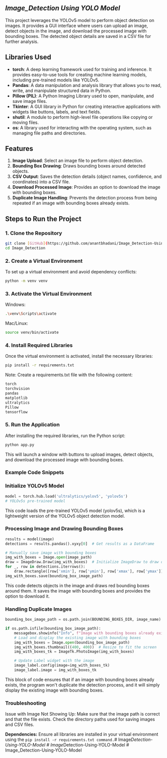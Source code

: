 ## **_Image_Detection Using YOLO Model_**
This project leverages the YOLOv5 model to perform object detection on images. It provides a GUI interface where users can upload an image, detect objects in the image, and download the processed image with bounding boxes. The detected object details are saved in a CSV file for further analysis.

## Libraries Used
- **torch**: A deep learning framework used for training and inference. It provides easy-to-use tools for creating machine learning models, including pre-trained models like YOLOv5.
- **Pandas**: A data manipulation and analysis library that allows you to read, write, and manipulate structured data in Python.
- **Pillow (PIL)**: A Python Imaging Library used to open, manipulate, and save image files.
- **Tkinter**: A GUI library in Python for creating interactive applications with widgets like buttons, labels, and text fields.
- **shutil**: A module to perform high-level file operations like copying or moving files.
- **os**: A library used for interacting with the operating system, such as managing file paths and directories.

## Features

1. **Image Upload**: Select an image file to perform object detection.
2. **Bounding Box Drawing**: Draws bounding boxes around detected objects.
3. **CSV Output**: Saves the detection details (object names, confidence, and coordinates) into a CSV file.
4. **Download Processed Image**: Provides an option to download the image with bounding boxes.
5. **Duplicate Image Handling**: Prevents the detection process from being repeated if an image with bounding boxes already exists.
## Steps to Run the Project

### 1. Clone the Repository
```bash
git clone [GitHub](https://github.com/anantbhadani/Image_Detection-Using-YOLO-Model.git)
cd Image_Detection
```
### 2. Create a Virtual Environment
To set up a virtual environment and avoid dependency conflicts:

```bash
python -m venv venv
```
### 3. Activate the Virtual Environment
Windows:
```bash
.\venv\Scripts\activate
```
Mac/Linux:
```bash
source venv/bin/activate
```
### 4. Install Required Libraries
Once the virtual environment is activated, install the necessary libraries:
```bash
pip install -r requirements.txt
```
Note: Create a requirements.txt file with the following content:
```python
torch
torchvision
pandas
matplotlib
ultralytics
Pillow
tensorflow
```
### 5. Run the Application
After installing the required libraries, run the Python script:

```bash
python app.py
```
This will launch a window with buttons to upload images, detect objects, and download the processed image with bounding boxes.

### Example Code Snippets
### Initialize YOLOv5 Model
```python
model = torch.hub.load('ultralytics/yolov5', 'yolov5s')  
# YOLOv5s pre-trained model
```
This code loads the pre-trained YOLOv5 model (yolov5s), which is a lightweight version of the YOLOv5 object detection model.

### Processing Image and Drawing Bounding Boxes
```python
results = model(image)
detections = results.pandas().xyxy[0]  # Get results as a DataFrame

# Manually save image with bounding boxes
img_with_boxes = Image.open(image_path)
draw = ImageDraw.Draw(img_with_boxes)  # Initialize ImageDraw to draw on the image
for _, row in detections.iterrows():
    draw.rectangle([row['xmin'], row['ymin'], row['xmax'], row['ymax']], outline="red", width=3)
img_with_boxes.save(bounding_box_image_path)
```
This code detects objects in the image and draws red bounding boxes around them. It saves the image with bounding boxes and provides the option to download it.

### Handling Duplicate Images
```python
bounding_box_image_path = os.path.join(BOUNDING_BOXES_DIR, image_name)

if os.path.isfile(bounding_box_image_path):
    messagebox.showinfo("Info", f"Image with bounding boxes already exists: {bounding_box_image_path}")
    # Load and display the existing image with bounding boxes
    img_with_boxes = Image.open(bounding_box_image_path)
    img_with_boxes.thumbnail((400, 400))  # Resize to fit the screen
    img_with_boxes_tk = ImageTk.PhotoImage(img_with_boxes)

    # Update Label widget with the image
    image_label.config(image=img_with_boxes_tk)
    image_label.image = img_with_boxes_tk
```
This block of code ensures that if an image with bounding boxes already exists, the program won't duplicate the detection process, and it will simply display the existing image with bounding boxes.

### Troubleshooting
Issue with Image Not Showing Up: Make sure that the image path is correct and that the file exists. Check the directory paths used for saving images and CSV files.

**Dependencies:** Ensure all libraries are installed in your virtual environment using the ```pip install -r requirements.txt command.```#   I m a g e _ D e t e c t i o n - U s i n g - Y O L O - M o d e l  
 #   I m a g e _ D e t e c t i o n - U s i n g - Y O L O - M o d e l  
 #   I m a g e _ D e t e c t i o n - U s i n g - Y O L O - M o d e l  
 